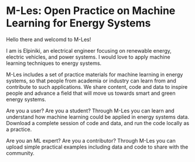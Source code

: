 # M-Les: Open Practice on Machine Learning for Energy Systems

Hello there and welcomd to M-Les!

I am is Elpiniki, an electrical engineer focusing on renewable energy, electric vehicles, and power systems. I would love to apply machine learning techniques to energy systems. 

M-Les includes a set of practice materials for machine learning in energy systems, so that people from academia or industry can learn from and contribute to such applications. We share content, code and data to inspire people and advance a field that will move us towards smart and green energy systems. 

Are you a user? Are you a student? 
Through M-Les you can learn and understand how machine learning could be applied in energy systems data. Download a complete session of code and data, and run the code locally as a practice. 

Are you an ML expert?  Are you a contributor? 
Through M-Les you can upload simple practical examples including data and code to share with the community.



